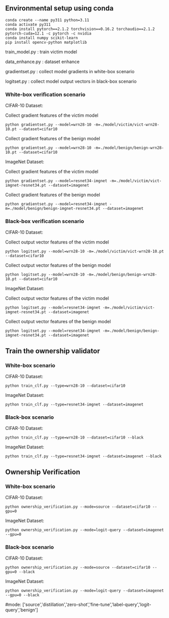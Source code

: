 ## Environmental setup using conda 

```
conda create --name py311 python=3.11
conda activate py311
conda install pytorch==2.1.2 torchvision==0.16.2 torchaudio==2.1.2 pytorch-cuda=12.1 -c pytorch -c nvidia
conda install numpy scikit-learn
pip install opencv-python matplotlib
```

train_model.py : train victim model

data_enhance.py : dataset enhance

gradientset.py : collect model gradients in white-box scenario 

logitset.py : collect model output vectors in black-box scenario

### White-box verification scenario

CIFAR-10 Dataset:

Collect gradient features of the victim model
```
python gradientset.py --model=wrn28-10 -m=./model/victim/vict-wrn28-10.pt --dataset=cifar10
```
Collect gradient features of the benign model
```
python gradientset.py --model=wrn28-10 -m=./model/benign/benign-wrn28-10.pt --dataset=cifar10
```

ImageNet Dataset:

Collect gradient features of the victim model
```
python gradientset.py --model=resnet34-imgnet -m=./model/victim/vict-imgnet-resnet34.pt --dataset=imagenet
```
Collect gradient features of the benign model
```
python gradientset.py --model=resnet34-imgnet -m=./model/benign/benign-imgnet-resnet34.pt --dataset=imagenet
```

### Black-box verification scenario

CIFAR-10 Dataset:

Collect output vector features of the victim model
```
python logitset.py --model=wrn28-10 -m=./model/victim/vict-wrn28-10.pt --dataset=cifar10
```
Collect output vector features of the benign model
```
python logitset.py --model=wrn28-10 -m=./model/benign/benign-wrn28-10.pt --dataset=cifar10
```

ImageNet Dataset:

Collect output vector features of the victim model
```
python logitset.py --model=resnet34-imgnet -m=./model/victim/vict-imgnet-resnet34.pt --dataset=imagenet
```
Collect output vector features of the benign model
```
python logitset.py --model=resnet34-imgnet -m=./model/benign/benign-imgnet-resnet34.pt --dataset=imagenet
```

## Train the ownership validator

### White-box scenario

CIFAR-10 Dataset:
```
python train_clf.py --type=wrn28-10 --dataset=cifar10
```

ImageNet Dataset:
```
python train_clf.py --type=resnet34-imgnet --dataset=imagenet
```

### Black-box scenario

CIFAR-10 Dataset:
```
python train_clf.py --type=wrn28-10 --dataset=cifar10 --black
```

ImageNet Dataset:
```
python train_clf.py --type=resnet34-imgnet --dataset=imagenet --black
```

## Ownership Verification

### White-box scenario

CIFAR-10 Dataset:
```
python ownership_verification.py --mode=source --dataset=cifar10 --gpu=0 
```

ImageNet Dataset:
```
python ownership_verification.py --mode=logit-query --dataset=imagenet --gpu=0 
```
### Black-box scenario

CIFAR-10 Dataset:
```
python ownership_verification.py --mode=source --dataset=cifar10 --gpu=0 --black
```

ImageNet Dataset:
```
python ownership_verification.py --mode=logit-query --dataset=imagenet --gpu=0 --black
```

#mode: ['source','distillation','zero-shot','fine-tune','label-query','logit-query','benign']



